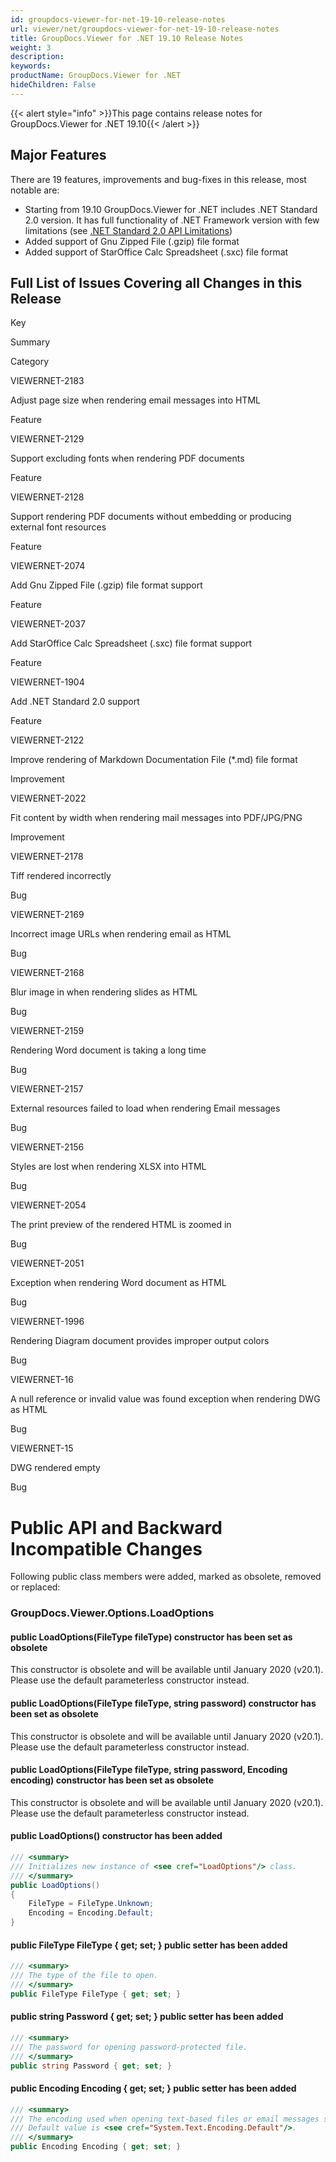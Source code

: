 ```yaml
---
id: groupdocs-viewer-for-net-19-10-release-notes
url: viewer/net/groupdocs-viewer-for-net-19-10-release-notes
title: GroupDocs.Viewer for .NET 19.10 Release Notes
weight: 3
description: 
keywords: 
productName: GroupDocs.Viewer for .NET
hideChildren: False
---
```

{{< alert style="info" >}}This page contains release notes for GroupDocs.Viewer for .NET 19.10{{< /alert >}}

## Major Features

There are 19 features, improvements and bug-fixes in this release, most notable are:

*   Starting from 19.10 GroupDocs.Viewer for .NET includes .NET Standard 2.0 version. It has full functionality of .NET Framework version with few limitations (see [.NET Standard 2.0 API Limitations](.NET%2BStandard%2B2.0%2BAPI%2BLimitations.html))
*   Added support of Gnu Zipped File (.gzip) file format 
*   Added support of StarOffice Calc Spreadsheet (.sxc) file format

## Full List of Issues Covering all Changes in this Release

Key

Summary

Category

VIEWERNET-2183

Adjust page size when rendering email messages into HTML

Feature

VIEWERNET-2129

Support excluding fonts when rendering PDF documents

Feature

VIEWERNET-2128

Support rendering PDF documents without embedding or producing external font resources

Feature

VIEWERNET-2074

Add Gnu Zipped File (.gzip) file format support

Feature

VIEWERNET-2037

Add StarOffice Calc Spreadsheet (.sxc) file format support

Feature

VIEWERNET-1904

Add .NET Standard 2.0 support

Feature

VIEWERNET-2122

Improve rendering of Markdown Documentation File (\*.md) file format

Improvement

VIEWERNET-2022

Fit content by width when rendering mail messages into PDF/JPG/PNG

Improvement

VIEWERNET-2178

Tiff rendered incorrectly

Bug

VIEWERNET-2169

Incorrect image URLs when rendering email as HTML

Bug

VIEWERNET-2168

Blur image in when rendering slides as HTML

Bug

VIEWERNET-2159

Rendering Word document is taking a long time

Bug

VIEWERNET-2157

External resources failed to load when rendering Email messages

Bug

VIEWERNET-2156

Styles are lost when rendering XLSX into HTML

Bug

VIEWERNET-2054

The print preview of the rendered HTML is zoomed in

Bug

VIEWERNET-2051

Exception when rendering Word document as HTML

Bug

VIEWERNET-1996

Rendering Diagram document provides improper output colors

Bug

VIEWERNET-16

A null reference or invalid value was found exception when rendering DWG as HTML

Bug

VIEWERNET-15

DWG rendered empty

Bug

# Public API and Backward Incompatible Changes

Following public class members were added, marked as obsolete, removed or replaced:

### GroupDocs.Viewer.Options.LoadOptions

#### public LoadOptions(FileType fileType) constructor has been set as obsolete 

This constructor is obsolete and will be available until January 2020 (v20.1). Please use the default parameterless constructor instead.

#### public LoadOptions(FileType fileType, string password) constructor has been set as obsolete 

This constructor is obsolete and will be available until January 2020 (v20.1). Please use the default parameterless constructor instead.

#### public LoadOptions(FileType fileType, string password, Encoding encoding) constructor has been set as obsolete 

This constructor is obsolete and will be available until January 2020 (v20.1). Please use the default parameterless constructor instead.

#### public LoadOptions() constructor has been added

```csharp
/// <summary>
/// Initializes new instance of <see cref="LoadOptions"/> class.
/// </summary>
public LoadOptions()
{
    FileType = FileType.Unknown;
    Encoding = Encoding.Default;
}
```

#### public FileType FileType { get; set; } public setter has been added

```csharp
/// <summary>
/// The type of the file to open.
/// </summary>
public FileType FileType { get; set; }
```

#### public string Password { get; set; } public setter has been added

```csharp
/// <summary>
/// The password for opening password-protected file.
/// </summary>
public string Password { get; set; }
```

#### public Encoding Encoding { get; set; } public setter has been added

```csharp
/// <summary>
/// The encoding used when opening text-based files or email messages such as <see cref="GroupDocs.Viewer.FileType.CSV"/>, <see cref="GroupDocs.Viewer.FileType.TXT"/>, and <see cref="GroupDocs.Viewer.FileType.MSG"/>.
/// Default value is <see cref="System.Text.Encoding.Default"/>.
/// </summary>
public Encoding Encoding { get; set; }
```
